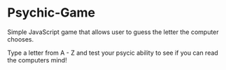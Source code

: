 # Psychic-Game

Simple JavaScript game that allows user to guess the letter the computer chooses.

Type a letter from A - Z and test your psycic ability to see if you can read the computers mind!

